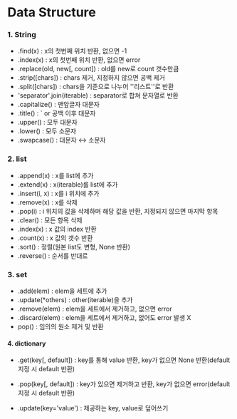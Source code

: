 # Data Structure

### 1. String

- .find(x) : x의 첫번째 위치 반환, 없으면 -1
- .index(x) : x의 첫번째 위치 반환, 없으면 error
- .replace(old, new[, count]) : old를 new로 count 갯수만큼
- .strip([chars]) : chars 제거, 지정하지 않으면 공백 제거
- .split([chars]) : chars을 기준으로 나누어 ''리스트''로 반환
- 'separator'.join(iterable) : separator로 합쳐 문자열로 반환
- .capitalize() : 맨앞글자 대문자
- .title() : ` or 공백 이후 대문자
- .upper() : 모두 대문자
- .lower() : 모두 소문자
- .swapcase() : 대문자 ↔ 소문자



### 2. list

- .append(x) : x를 list에 추가
- .extend(x) : x(iterable)를 list에 추가
- .insert(i, x) : x를 i 위치에 추가
- .remove(x) : x를 삭제
- .pop(i) : i 위치의 값을 삭제하며 해당 값을 반환, 지정되지 않으면 마지막 항목
- .clear() : 모든 항목 삭제
- .index(x) : x 값의 index 반환
- .count(x) : x 값의 갯수 반환
- .sort() : 정렬(원본 list도 변형, None 반환)
- .reverse() : 순서를 반대로



### 3. set

- .add(elem) : elem을 세트에 추가
- .update(*others) : other(iterable)을 추가
- .remove(elem) : elem을 세트에서 제거하고, 없으면 error
- .discard(elem) : elem을 세트에서 제거하고, 없어도 error 발생 X
- pop() : 임의의 원소 제거 및 반환



#### 4. dictionary

- .get(key[, default])  : key를 통해 value 반환, key가 없으면 None 반환(default 지정 시 default 반환)
- .pop(key[, default])  : key가 있으면 제거하고 반환, key가 없으면 error(default 지정 시 default 반환)

- .update(key='value') : 제공하는 key, value로 덮어쓰기